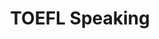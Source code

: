 ---
layout: revealjs-basic
title: TOEFL Speaking
script: 
- Who is your best friend? Describe this person and say why he/she is your best friend.
- What is your favorite place to visit on weekends? Describe it and explain why it is your favorite place to go.
- What is your happiest childhood memory? Describe it and give reasons to explain why it is your happiest memory.
- What is your most important possession? Describe it and say why it is so important.
- Talk about a person in your life who has inspired you. Describe the person and explain why you found him/her inspirational.
- Where do most like to go to eat out? Describe this place and say why you like it most.
- Talk about an important national holiday in your home country. Describe it and explain why it is important.
- What is your favorite book or movie? Describe it and say why it is your favorite.
- Who do you feel close to in your family (or extended family)? Describe this person and say why you feel close to him/her.
- Where is a good place to have fun in your city or town? Describe this place and explain why it is fun.
- Talk about an experience in your life that made you feel embarrassed. Describe it and say why it was embarrassing.
- What was your favorite subject at school? Describe it and explain why this subject was your favorite one.
- Who is an important person in your country? Describe this person and explain why he/she is important.
- Talk about an interesting tourist attraction you have been to. Describe it and say why it was interesting.
- Talk about a time when you experienced success. Describe the experience and say why it was a success for you.
- What is your favorite style of clothing? Describe it and explain why it is your favorite.
- Name a person whom you truly admire. Describe the person and say why you admire him/her.
- Think of a place that makes you feel relaxed and peaceful. Describe it and explain why it is relaxing and peaceful for you.
- Talk about a difficulty you have overcome in your life. Describe the experience and say why it was difficult to overcome.
- What is your most useful study aid? Describe it and explain why it is useful in helping you to study.
- Talk about a teacher who had a positive influence on you. Describe this person and explain why he/she was so influential to you.
- Where is your favorite place to study? Describe this place and say why it is a good place for you to study.
- Talk about a positive experience with learning or using English. Describe the experience and say why it was a positive one.
- What is your favorite kind of food? Describe it and explain why it is your favorite.
- Name a famous or influential figure who has inspired you. Describe this person and say why he/she has been inspirational to you.
- Which place has fond memories for you? Describe this place and explain why it is memorable to you.
- When have you been happily surprised by something? Describe the experience and say why the surprise was a happy one for you.
- Describe a resource that helped you to do something better than before. Describe it and explain why it was helpful to you.
- Describe a person from your country’s history. Why do you think this person was important?
- Where would you like to go to spend a vacation? Describe this place and say why you would like to holiday there.
- Talk about something you and your family enjoy doing together. Describe it and explain why you all enjoy it.
- What is your favorite recreational activity?  Describe it and say why you enjoy doing it.
- Who is the most intelligent person you know? Describe the person and say why you think he/she is intelligent.
- Where would you most like to live? Describe this place and explain why you would like to live there.
- What is your favorite season of the year? Describe the season and explain why you like it so much.
- What custom from your home country are you most fond of? Describe the custom and explain why you are fond of it.
- Which person are you most likely to go to with a personal problem? Describe this person and say why you would go to him/her in particular.
- Name a place in your country you would recommend others to visit. Describe this place and explain why you would recommend it.
- Talk about an event from the past that you would like to relive. Describe the original event and say why you would like to relive it.
- What is your favorite way of getting around? Describe it and explain why it is your favorite means of transportation.
---